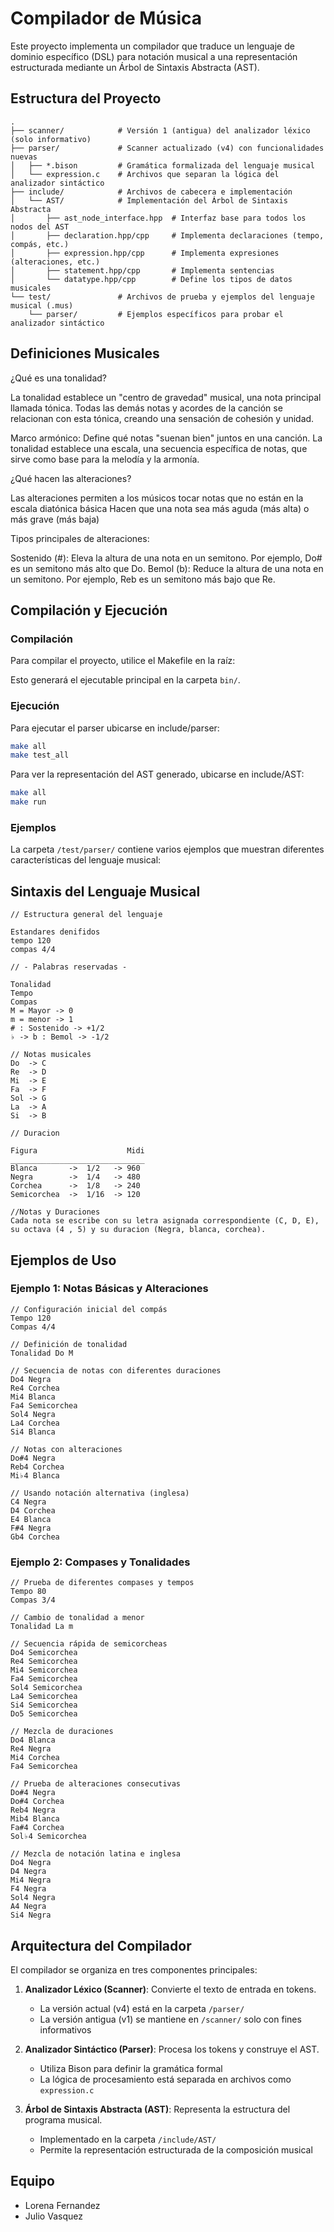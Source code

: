 # Compilador de Música

Este proyecto implementa un compilador que traduce un lenguaje de dominio específico (DSL) para notación musical a una representación estructurada mediante un Árbol de Sintaxis Abstracta (AST).

## Estructura del Proyecto

```
.
├── scanner/            # Versión 1 (antigua) del analizador léxico (solo informativo)
├── parser/             # Scanner actualizado (v4) con funcionalidades nuevas
│   ├── *.bison         # Gramática formalizada del lenguaje musical 
│   └── expression.c    # Archivos que separan la lógica del analizador sintáctico
├── include/            # Archivos de cabecera e implementación
│   └── AST/            # Implementación del Árbol de Sintaxis Abstracta
│       ├── ast_node_interface.hpp  # Interfaz base para todos los nodos del AST
│       ├── declaration.hpp/cpp     # Implementa declaraciones (tempo, compás, etc.)
│       ├── expression.hpp/cpp      # Implementa expresiones (alteraciones, etc.)
│       ├── statement.hpp/cpp       # Implementa sentencias
│       └── datatype.hpp/cpp        # Define los tipos de datos musicales
└── test/               # Archivos de prueba y ejemplos del lenguaje musical (.mus)
    └── parser/         # Ejemplos específicos para probar el analizador sintáctico
```

## Definiciones Musicales
¿Qué es una tonalidad?

La tonalidad establece un "centro de gravedad" musical, una nota principal llamada tónica. Todas las demás notas y acordes de la canción se relacionan con esta tónica, creando una sensación de cohesión y unidad.

Marco armónico:
Define qué notas "suenan bien" juntos en una canción. La tonalidad establece una escala, una secuencia específica de notas, que sirve como base para la melodía y la armonía.

¿Qué hacen las alteraciones?

Las alteraciones permiten a los músicos tocar notas que no están en la escala diatónica básica
Hacen que una nota sea más aguda (más alta) o más grave (más baja)

Tipos principales de alteraciones:

Sostenido (#):
Eleva la altura de una nota en un semitono.
Por ejemplo, Do# es un semitono más alto que Do.
Bemol (b):
Reduce la altura de una nota en un semitono.
Por ejemplo, Reb es un semitono más bajo que Re.

## Compilación y Ejecución

### Compilación
Para compilar el proyecto, utilice el Makefile en la raíz:

Esto generará el ejecutable principal en la carpeta `bin/`.

### Ejecución
Para ejecutar el parser ubicarse en include/parser:

```bash
make all
make test_all
```

Para ver la representación del AST generado, ubicarse en include/AST:

```bash
make all
make run
```

### Ejemplos
La carpeta `/test/parser/` contiene varios ejemplos que muestran diferentes características del lenguaje musical:


## Sintaxis del Lenguaje Musical
```
// Estructura general del lenguaje

Estandares denifidos
tempo 120
compas 4/4

// - Palabras reservadas - 

Tonalidad
Tempo 
Compas
M = Mayor -> 0
m = menor -> 1
# : Sostenido -> +1/2
♭ -> b : Bemol -> -1/2

// Notas musicales
Do  -> C
Re  -> D
Mi  -> E
Fa  -> F
Sol -> G
La  -> A
Si  -> B

// Duracion

Figura                    Midi
______________________________
Blanca       ->  1/2   -> 960
Negra        ->  1/4   -> 480
Corchea      ->  1/8   -> 240
Semicorchea  ->  1/16  -> 120

//Notas y Duraciones
Cada nota se escribe con su letra asignada correspondiente (C, D, E), su octava (4 , 5) y su duracion (Negra, blanca, corchea).
```

## Ejemplos de Uso

### Ejemplo 1: Notas Básicas y Alteraciones
```mus
// Configuración inicial del compás
Tempo 120
Compas 4/4

// Definición de tonalidad
Tonalidad Do M

// Secuencia de notas con diferentes duraciones
Do4 Negra
Re4 Corchea
Mi4 Blanca
Fa4 Semicorchea
Sol4 Negra
La4 Corchea
Si4 Blanca

// Notas con alteraciones
Do#4 Negra
Reb4 Corchea
Mi♭4 Blanca

// Usando notación alternativa (inglesa)
C4 Negra
D4 Corchea
E4 Blanca
F#4 Negra
Gb4 Corchea 
```

### Ejemplo 2: Compases y Tonalidades
```mus
// Prueba de diferentes compases y tempos
Tempo 80
Compas 3/4

// Cambio de tonalidad a menor
Tonalidad La m

// Secuencia rápida de semicorcheas
Do4 Semicorchea
Re4 Semicorchea
Mi4 Semicorchea
Fa4 Semicorchea
Sol4 Semicorchea
La4 Semicorchea
Si4 Semicorchea
Do5 Semicorchea

// Mezcla de duraciones
Do4 Blanca
Re4 Negra
Mi4 Corchea
Fa4 Semicorchea

// Prueba de alteraciones consecutivas
Do#4 Negra
Do#4 Corchea
Reb4 Negra
Mib4 Blanca
Fa#4 Corchea
Sol♭4 Semicorchea

// Mezcla de notación latina e inglesa
Do4 Negra
D4 Negra
Mi4 Negra
F4 Negra
Sol4 Negra
A4 Negra
Si4 Negra 
```

## Arquitectura del Compilador

El compilador se organiza en tres componentes principales:

1. **Analizador Léxico (Scanner)**: Convierte el texto de entrada en tokens.
   - La versión actual (v4) está en la carpeta `/parser/`
   - La versión antigua (v1) se mantiene en `/scanner/` solo con fines informativos

2. **Analizador Sintáctico (Parser)**: Procesa los tokens y construye el AST.
   - Utiliza Bison para definir la gramática formal
   - La lógica de procesamiento está separada en archivos como `expression.c`

3. **Árbol de Sintaxis Abstracta (AST)**: Representa la estructura del programa musical.
   - Implementado en la carpeta `/include/AST/`
   - Permite la representación estructurada de la composición musical

## Equipo
- Lorena Fernandez
- Julio Vasquez